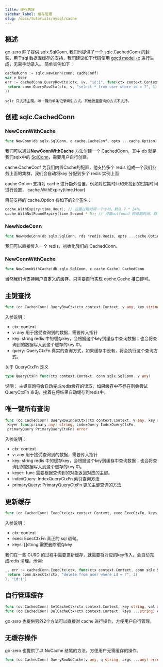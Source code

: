 ```yaml
---
title: 缓存管理
sidebar_label: 缓存管理
slug: /docs/tutorials/mysql/cache
---
```


## 概述

go-zero 除了提供 sqlx.SqlConn, 我们也提供了一个 sqlc.CachedConn 的封装，用于sql 数据库缓存的支持，我们建议如下代码使用 [goctl model -c](/docs/tutorials/mysql/connection) 进行生成，无需手动录入。
简单实例如下：

```go
cachedConn := sqlc.NewConn(conn, cacheConf)
var v User
err := cachedConn.QueryRowCtx(ctx, &v, "id:1", func(ctx context.Context, conn sqlx.SqlConn, v any) error {
 return conn.QueryRowCtx(ctx, v, "select * from user where id = ?", 1)
})
```

```note
sqlc 只支持主键，唯一键的单条记录索引方式。其他批量查询的方式不支持。
```

## 创建 sqlc.CachedConn

### NewConnWithCache

```go
func NewConn(db sqlx.SqlConn, c cache.CacheConf, opts ...cache.Option) CachedConn
```

我们可以通过**NewConnWithCache** 方法创建一个 CachedConn，其中 db 就是我们sqlx中的 [SqlConn](/docs/tutorials/mysql/connection)，需要用户自行创建。

cache.CacheConf 为我们内置Cache的配置，他支持多个 redis 组成一个我们业务上面的集群，我们会自动将key 分配到多个 redis 实例上面

cache.Option 支持对 cache 进行额外设置，例如对过期时间和未找到的过期时间进行设置， cache.WithExpiry(time.Hour)

目前支持的 cache.Option 有如下的2个签名：

```go
cache.WithExpiry(time.Hour); // 设置过期时间一个小时，默认 7 * 24h。
cache.WithNotFoundExpiry(time.Second * 5); // 设置notfound 的过期时间，默认是 1 分钟。
```

### NewNodeConn

```go
func NewNodeConn(db sqlx.SqlConn, rds *redis.Redis, opts ...cache.Option) CachedConn
```

我们可以直接传入一个 redis，初始化我们的 CachedConn。

### NewConnWithCache

```go
func NewConnWithCache(db sqlx.SqlConn, c cache.Cache) CachedConn
```

当然我们也支持用户自定义的缓存，只需要自行实现 cache.Cache 接口即可。

## 主键查找

```go
func (cc CachedConn) QueryRowCtx(ctx context.Context, v any, key string, query QueryCtxFn)
```

入参说明：

- ctx: context
- v: any 用于接受查询到的数据，需要传入指针
- key: string redis 中的缓存key，会根据这个key到缓存中查询数据；也会将查询到的数据写入到这个缓存的key 中。
- query: QueryCtxFn 真实的查询方式，如果缓存中没有，将会执行这个查询方式。

关于 QueryCtxFn 定义

```go
type QueryCtxFn func(ctx context.Context, conn sqlx.SqlConn, v any) 
```

说明：
主键查询将会自动完成redis缓存的读取，如果缓存中不存在则会尝试 QueryCtxFn 查询，接着在将结果自动缓存到redis中。

## 唯一键所有查询

```go
func (cc CachedConn) QueryRowIndexCtx(ctx context.Context, v any, key string,
 keyer func(primary any) string, indexQuery IndexQueryCtxFn,
 primaryQuery PrimaryQueryCtxFn) error
```

入参说明：

- ctx: context
- v: any 用于接受查询到的数据，需要传入指针
- key: string redis 中的缓存key，会根据这个key到缓存中查询数据；也会将查询到的数据写入到这个缓存的key 中。
- keyer: func 需要根据查询到的对象返回对应的主键。
- indexQuery: IndexQueryCtxFn 索引查询方法
- primaryQuery: PrimaryQueryCtxFn 更加主键查询的方法

## 更新缓存

```go
func (cc CachedConn) ExecCtx(ctx context.Context, exec ExecCtxFn, keys ...string)
```

入参说明：

- ctx: context
- exec: ExecCtxFn 真正的 sql 语句。
- keys: []string 需要删除缓存key

我们在一些 CURD 的过程中需要更新缓存，就需要将对应的key传入，会自动完成redis 清理。示例:

```go
_, err := cachedConn.ExecCtx(ctx, func(ctx context.Context, conn sqlx.SqlConn) (sql.Result, error) {
 return conn.ExecCtx(ctx, "delete from user where id = ?", 1)
}, "id:1")
```

## 自行管理缓存

```go
func (cc CachedConn) SetCacheCtx(ctx context.Context, key string, val any) error
func (cc CachedConn) DelCacheCtx(ctx context.Context, keys ...string) error

```

go-zero 也提供另外2个方法可以直接对 cache 进行操作，方便用户自行管理。

## 无缓存操作

go-zero 也提供了以 NoCache 结尾的方法，方便用户无需缓存的操作。

```go
func (cc CachedConn) QueryRowNoCache(v any, q string, args ...any) error
```

